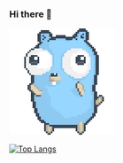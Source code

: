 ### Hi there 👋

<!--
**bibatjed/bibatjed** is a ✨ _special_ ✨ repository because its `README.md` (this file) appears on your GitHub profile.

Here are some ideas to get you started:

- 🔭 I’m currently working on ...
- 🌱 I’m currently learning ...
- 👯 I’m looking to collaborate on ...
- 🤔 I’m looking for help with ...
- 💬 Ask me about ...
- 📫 How to reach me: ...
- 😄 Pronouns: ...
- ⚡ Fun fact: ...
-->
![Alt Text](https://github.com/bibatjed/bibatjed/blob/main/dancing-gopher.gif)

[![Top Langs](https://github-readme-stats.vercel.app/api/top-langs/?username=bibatjed)](https://github.com/anuraghazra/github-readme-stats)
